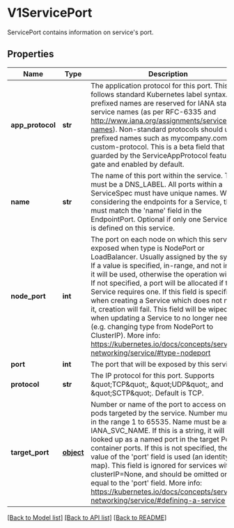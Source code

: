 # V1ServicePort

ServicePort contains information on service's port.
## Properties
Name | Type | Description | Notes
------------ | ------------- | ------------- | -------------
**app_protocol** | **str** | The application protocol for this port. This field follows standard Kubernetes label syntax. Un-prefixed names are reserved for IANA standard service names (as per RFC-6335 and http://www.iana.org/assignments/service-names). Non-standard protocols should use prefixed names such as mycompany.com/my-custom-protocol. This is a beta field that is guarded by the ServiceAppProtocol feature gate and enabled by default. | [optional] 
**name** | **str** | The name of this port within the service. This must be a DNS_LABEL. All ports within a ServiceSpec must have unique names. When considering the endpoints for a Service, this must match the &#39;name&#39; field in the EndpointPort. Optional if only one ServicePort is defined on this service. | [optional] 
**node_port** | **int** | The port on each node on which this service is exposed when type is NodePort or LoadBalancer.  Usually assigned by the system. If a value is specified, in-range, and not in use it will be used, otherwise the operation will fail.  If not specified, a port will be allocated if this Service requires one.  If this field is specified when creating a Service which does not need it, creation will fail. This field will be wiped when updating a Service to no longer need it (e.g. changing type from NodePort to ClusterIP). More info: https://kubernetes.io/docs/concepts/services-networking/service/#type-nodeport | [optional] 
**port** | **int** | The port that will be exposed by this service. | 
**protocol** | **str** | The IP protocol for this port. Supports \&quot;TCP\&quot;, \&quot;UDP\&quot;, and \&quot;SCTP\&quot;. Default is TCP. | [optional] 
**target_port** | [**object**](.md) | Number or name of the port to access on the pods targeted by the service. Number must be in the range 1 to 65535. Name must be an IANA_SVC_NAME. If this is a string, it will be looked up as a named port in the target Pod&#39;s container ports. If this is not specified, the value of the &#39;port&#39; field is used (an identity map). This field is ignored for services with clusterIP&#x3D;None, and should be omitted or set equal to the &#39;port&#39; field. More info: https://kubernetes.io/docs/concepts/services-networking/service/#defining-a-service | [optional] 

[[Back to Model list]](../README.md#documentation-for-models) [[Back to API list]](../README.md#documentation-for-api-endpoints) [[Back to README]](../README.md)


